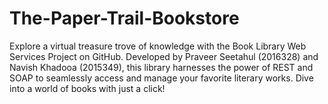 # The-Paper-Trail-Bookstore
Explore a virtual treasure trove of knowledge with the Book Library Web Services Project on GitHub. Developed by Praveer Seetahul (2016328) and Navish Khadooa (2015349), this library harnesses the power of REST and SOAP to seamlessly access and manage your favorite literary works. Dive into a world of books with just a click!

